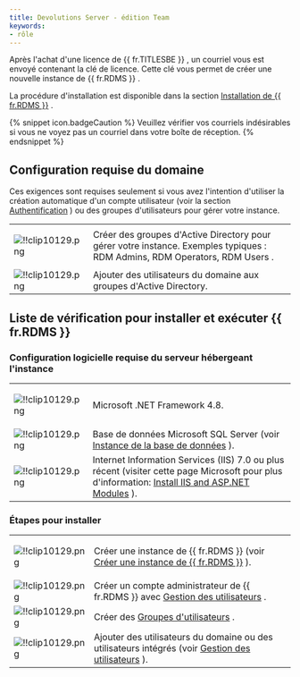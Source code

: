 ```yaml
---
title: Devolutions Server - édition Team
keywords:
- rôle
---
```

Après l'achat d'une licence de {{ fr.TITLESBE }} , un courriel vous est envoyé contenant la clé de licence. Cette clé vous permet de créer une nouvelle instance de {{ fr.RDMS }} .  

La procédure d'installation est disponible dans la section [Installation de {{ fr.RDMS }}](/fr/server/installation/) .  

{% snippet icon.badgeCaution %} 
Veuillez vérifier vos courriels indésirables si vous ne voyez pas un courriel dans votre boîte de réception. 
{% endsnippet %}
 
## Configuration requise du domaine 

Ces exigences sont requises seulement si vous avez l'intention d'utiliser la création automatique d'un compte utilisateur (voir la section [Authentification](/fr/server/web-interface/administration/configuration/server-settings/general/authentication/) ) ou des groupes d'utilisateurs pour gérer votre instance.  

<table>
	<tr>
		<td>

![!!clip10129.png](/img/fr/server/clip10129.png) 
		</td>
		<td>
Créer des groupes d'Active Directory pour gérer votre instance. Exemples typiques : RDM Admins, RDM Operators, RDM Users . 
		</td>
	</tr>
	<tr>
		<td>
![!!clip10129.png](/img/fr/server/clip10129.png) 
		</td>
		<td>
Ajouter des utilisateurs du domaine aux groupes d'Active Directory. 
		</td>
	</tr>
</table>

## Liste de vérification pour installer et exécuter {{ fr.RDMS }} 

### Configuration logicielle requise du serveur hébergeant l'instance 

<table>
	<tr>
		<td>

![!!clip10129.png](/img/fr/server/clip10129.png) 
		</td>
		<td>
Microsoft .NET Framework 4.8. 
		</td>
	</tr>
	<tr>
		<td>
![!!clip10129.png](/img/fr/server/clip10129.png) 
		</td>
		<td>
Base de données Microsoft SQL Server (voir [Instance de la base de données](/fr/server/installation/database-instance/) ). 
		</td>
	</tr>
	<tr>
		<td>
![!!clip10129.png](/img/fr/server/clip10129.png) 
		</td>
		<td>
Internet Information Services (IIS) 7.0 ou plus récent (visiter cette page Microsoft pour plus d'information: [Install IIS and ASP.NET Modules](https://technet.microsoft.com/en-ca/library/hh831475.aspx#InstallIIS) ). 
		</td>
	</tr>
</table>

### Étapes pour installer 

<table>
	<tr>
		<td>

![!!clip10129.png](/img/fr/server/clip10129.png) 
		</td>
		<td>
Créer une instance de {{ fr.RDMS }} (voir [Créer une instance de {{ fr.RDMS }}](/server/installation/create-server-instance/) ). 
		</td>
	</tr>
	<tr>
		<td>
![!!clip10129.png](/img/fr/server/clip10129.png) 
		</td>
		<td>
Créer un compte administrateur de {{ fr.RDMS }} avec [Gestion des utilisateurs](/fr/server/web-interface/administration/security-management/users/) . 
		</td>
	</tr>
	<tr>
		<td>
![!!clip10129.png](/img/fr/server/clip10129.png) 
		</td>
		<td>
Créer des [Groupes d'utilisateurs](/fr/server/web-interface/administration/security-management/user-groups/) . 
		</td>
	</tr>
	<tr>
		<td>
![!!clip10129.png](/img/fr/server/clip10129.png) 
		</td>
		<td>
Ajouter des utilisateurs du domaine ou des utilisateurs intégrés (voir [Gestion des utilisateurs](/fr/server/web-interface/administration/security-management/users/) ). 
		</td>
	</tr>
</table>


